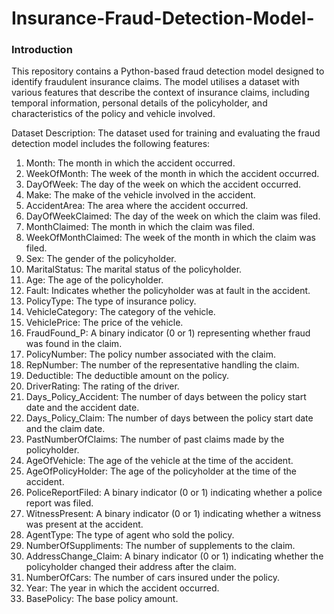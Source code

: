 # Insurance-Fraud-Detection-Model-


### Introduction
This repository contains a Python-based fraud detection model designed to identify fraudulent insurance claims. The model utilises a dataset with various features that describe the context of insurance claims, including temporal information, personal details of the policyholder, and characteristics of the policy and vehicle involved.

Dataset Description:  The dataset used for training and evaluating the fraud detection model includes the following features:
1. Month: The month in which the accident occurred.
2. WeekOfMonth: The week of the month in which the accident occurred.
3. DayOfWeek: The day of the week on which the accident occurred.
4. Make: The make of the vehicle involved in the accident.
5. AccidentArea: The area where the accident occurred.
6. DayOfWeekClaimed: The day of the week on which the claim was filed.
7. MonthClaimed: The month in which the claim was filed.
8. WeekOfMonthClaimed: The week of the month in which the claim was filed.
9. Sex: The gender of the policyholder.
10. MaritalStatus: The marital status of the policyholder.
11. Age: The age of the policyholder.
12. Fault: Indicates whether the policyholder was at fault in the accident.
13. PolicyType: The type of insurance policy.
14. VehicleCategory: The category of the vehicle.
15. VehiclePrice: The price of the vehicle.
16. FraudFound_P: A binary indicator (0 or 1) representing whether fraud was found in the claim.
17. PolicyNumber: The policy number associated with the claim.
18. RepNumber: The number of the representative handling the claim.
19. Deductible: The deductible amount on the policy.
20. DriverRating: The rating of the driver.
21. Days_Policy_Accident: The number of days between the policy start date and the accident date.
22. Days_Policy_Claim: The number of days between the policy start date and the claim date.
23. PastNumberOfClaims: The number of past claims made by the policyholder.
24. AgeOfVehicle: The age of the vehicle at the time of the accident.
25. AgeOfPolicyHolder: The age of the policyholder at the time of the accident.
26. PoliceReportFiled: A binary indicator (0 or 1) indicating whether a police report was filed.
27. WitnessPresent: A binary indicator (0 or 1) indicating whether a witness was present at the accident.
28. AgentType: The type of agent who sold the policy.
29. NumberOfSuppliments: The number of supplements to the claim.
30. AddressChange_Claim: A binary indicator (0 or 1) indicating whether the policyholder changed their address after the claim.
31. NumberOfCars: The number of cars insured under the policy.
32. Year: The year in which the accident occurred.
33. BasePolicy: The base policy amount.

